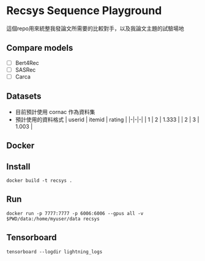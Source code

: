 # Recsys Sequence Playground
這個repo用來統整我發論文所需要的比較對手，以及我論文主題的試驗場地

## Compare models
- [ ] Bert4Rec
- [ ] SASRec
- [ ] Carca

## Datasets
- 目前預計使用 cornac 作為資料集
- 預計使用的資料格式
    | userid | itemid | rating |
    |-|-|-|
    | 1 | 2 | 1.333 |
    | 2 | 3 | 1.003 |

## Docker
## Install
```
docker build -t recsys .
```

## Run
```
docker run -p 7777:7777 -p 6006:6006 --gpus all -v $PWD/data:/home/myuser/data recsys
```

## Tensorboard
```
tensorboard --logdir lightning_logs
```